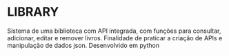 # LIBRARY

Sistema de uma biblioteca com API integrada, com funções para consultar, adicionar, editar e remover livros.
Finalidade de praticar a criação de APIs e manipulação de dados json.
Desenvolvido em python
